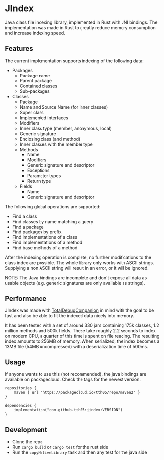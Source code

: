 # JIndex

Java class file indexing library, implemented in Rust with JNI bindings. The implementation was made in Rust to greatly
reduce memory consumption and increase indexing speed.

## Features

The current implementation supports indexing of the following data:

- Packages
    - Package name
    - Parent package
    - Contained classes
    - Sub-packages
- Classes
    - Package
    - Name and Source Name (for inner classes)
    - Super class
    - Implemented interfaces
    - Modifiers
    - Inner class type (member, anonymous, local)
    - Generic signature
    - Enclosing class (and method)
    - Inner classes with the member type
    - Methods
        - Name
        - Modifiers
        - Generic signature and descriptor
        - Exceptions
        - Parameter types
        - Return type
    - Fields
        - Name
        - Generic signature and descriptor

The following global operations are supported: 
- Find a class
- Find classes by name matching a query
- Find a package
- Find packages by prefix
- Find implementations of a class
- Find implementations of a method
- Find base methods of a method

After the indexing operation is complete, no further modifications to the class index are possible. The whole library
only works with ASCII strings. Supplying a non ASCII string will result in an error, or it will be ignored.

NOTE: The Java bindings are incomplete and don't expose all data as usable objects (e.g. generic signatures are only
available as strings).

## Performance

JIndex was made with [TotalDebugCompanion](https://github.com/Minecraft-TA/TotalDebugCompanion) in mind with the goal
to be fast and also be able to fit the indexed data nicely into memory.

It has been tested with a set of around 330 jars containing 175k classes, 1.2 million methods and 500k fields. These
take roughly 2.2 seconds to index on modern CPU, a quarter of this time is spent on file reading. The resulting index amounts
to 256MB of memory. When serialized, the index becomes a 13MB file (54MB uncompressed) with a deserialization time of
500ms.

## Usage

If anyone wants to use this (not recommended), the java bindings are available on packagecloud. Check the tags for the
newest version.

```grooy
repositories {
    maven { url "https://packagecloud.io/tth05/repo/maven2" }
}

dependencies {
    implementation("com.github.tth05:jindex:VERSION")
}
```

## Development

- Clone the repo
- Run `cargo build` or `cargo test` for the rust side
- Run the `copyNativeLibrary` task and then any test for the java side
